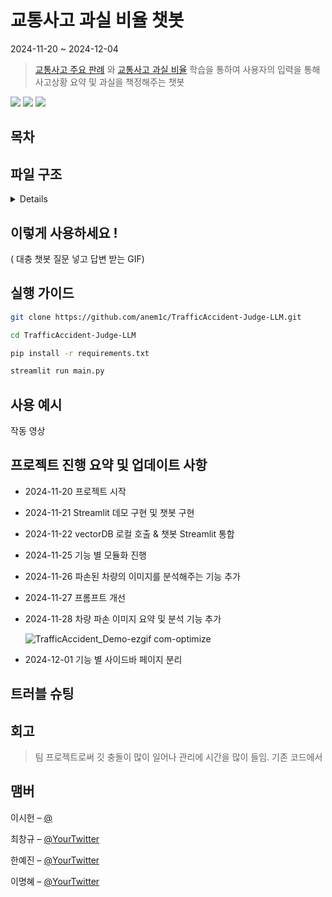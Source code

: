# 교통사고 과실 비율 챗봇

2024-11-20 ~ 2024-12-04

> [교통사고 주요 판례](https://xn--vb0b6f546cmsg6pn.com/sub/preced/preced01.asp) 와 [교통사고 과실 비율](https://accident.knia.or.kr/example1#0) 학습을 통하여 사용자의 입력을 통해 사고상황 요약 및 과실을 책정해주는 챗봇

<div align="left">
    <img src="https://img.shields.io/badge/OpenAI-412991?style=flat&logo=OpenAI&logoColor=white"/>
    <img src="https://img.shields.io/badge/Streamlit-FF4B4B?style=flat&logo=Streamlit&logoColor=white">
    <img src="https://img.shields.io/badge/Python-3776AB?style=flat&logo=Python&logoColor=white">
</div>


## 목차

## 파일 구조
<details>
<div markdown="1">

📦TrafficAccident-Judge-LLM
 ┣ 📂.git
 ┃ ┣ 📂hooks
 ┃ ┃ ┣ 📜applypatch-msg.sample
 ┃ ┃ ┣ 📜commit-msg.sample
 ┃ ┃ ┣ 📜fsmonitor-watchman.sample
 ┃ ┃ ┣ 📜post-update.sample
 ┃ ┃ ┣ 📜pre-applypatch.sample
 ┃ ┃ ┣ 📜pre-commit.sample
 ┃ ┃ ┣ 📜pre-merge-commit.sample
 ┃ ┃ ┣ 📜pre-push.sample
 ┃ ┃ ┣ 📜pre-rebase.sample
 ┃ ┃ ┣ 📜pre-receive.sample
 ┃ ┃ ┣ 📜prepare-commit-msg.sample
 ┃ ┃ ┣ 📜push-to-checkout.sample
 ┃ ┃ ┣ 📜sendemail-validate.sample
 ┃ ┃ ┗ 📜update.sample
 ┃ ┣ 📂info
 ┃ ┃ ┗ 📜exclude
 ┃ ┣ 📂logs
 ┃ ┃ ┣ 📂refs
 ┃ ┃ ┃ ┣ 📂heads
 ┃ ┃ ┃ ┃ ┣ 📜develop
 ┃ ┃ ┃ ┃ ┗ 📜main
 ┃ ┃ ┃ ┗ 📂remotes
 ┃ ┃ ┃ ┃ ┗ 📂origin
 ┃ ┃ ┃ ┃ ┃ ┣ 📜HEAD
 ┃ ┃ ┃ ┃ ┃ ┗ 📜main
 ┃ ┃ ┗ 📜HEAD
 ┃ ┣ 📂objects
 ┃ ┃ ┣ 📂c4
 ┃ ┃ ┃ ┗ 📜6a26f28f1968136a99ca09231db4a1a5b7f5a5
 ┃ ┃ ┣ 📂f9
 ┃ ┃ ┃ ┗ 📜7456a3a9872842a223a1444ca6e49bb0eab4dd
 ┃ ┃ ┣ 📂ff
 ┃ ┃ ┃ ┗ 📜2f69bd21a3e0b4975b9511724ce5fed2cfb159
 ┃ ┃ ┣ 📂info
 ┃ ┃ ┗ 📂pack
 ┃ ┃ ┃ ┣ 📜pack-3a27b503cdd27c62b8045dd0eea8a9edc37e66d5.idx
 ┃ ┃ ┃ ┣ 📜pack-3a27b503cdd27c62b8045dd0eea8a9edc37e66d5.pack
 ┃ ┃ ┃ ┗ 📜pack-3a27b503cdd27c62b8045dd0eea8a9edc37e66d5.rev
 ┃ ┣ 📂refs
 ┃ ┃ ┣ 📂heads
 ┃ ┃ ┃ ┣ 📜develop
 ┃ ┃ ┃ ┗ 📜main
 ┃ ┃ ┣ 📂remotes
 ┃ ┃ ┃ ┗ 📂origin
 ┃ ┃ ┃ ┃ ┣ 📜HEAD
 ┃ ┃ ┃ ┃ ┗ 📜main
 ┃ ┃ ┗ 📂tags
 ┃ ┣ 📜COMMIT_EDITMSG
 ┃ ┣ 📜FETCH_HEAD
 ┃ ┣ 📜HEAD
 ┃ ┣ 📜config
 ┃ ┣ 📜description
 ┃ ┣ 📜index
 ┃ ┗ 📜packed-refs
 ┣ 📂.streamlit
 ┃ ┗ 📜config.toml
 ┣ 📂History
 ┃ ┣ 📜history16.json
 ┃ ┣ 📜history17.json
 ┃ ┣ 📜history18.json
 ┃ ┗ 📜history19.json
 ┣ 📂Modules
 ┃ ┣ 📂__pycache__
 ┃ ┃ ┣ 📜ContextToPrompt.cpython-311.pyc
 ┃ ┃ ┣ 📜ImageDetect.cpython-311.pyc
 ┃ ┃ ┣ 📜ModuleImport.cpython-311.pyc
 ┃ ┃ ┣ 📜RetrieverWrapper.cpython-311.pyc
 ┃ ┃ ┣ 📜Speech.cpython-311.pyc
 ┃ ┃ ┣ 📜VectorStore.cpython-311.pyc
 ┃ ┃ ┗ 📜prompt.cpython-311.pyc
 ┃ ┣ 📜ContextToPrompt.py
 ┃ ┣ 📜ImageDetect.py
 ┃ ┣ 📜ModuleImport.py
 ┃ ┣ 📜RetrieverWrapper.py
 ┃ ┣ 📜Speech.py
 ┃ ┣ 📜VectorStore.py
 ┃ ┗ 📜prompt.py
 ┣ 📂Resources
 ┃ ┣ 📂pdf_files
 ┃ ┃ ┣ 📜2013가합15831_판결문_검수완료.pdf
 ┃ ┃ ┣ 📜2013가합18908_판결문_검수완료.pdf
 ┃ ┃ ┣ 📜2013나6636.pdf
 ┃ ┃ ┣ 📜2014가단5297401.pdf
 ┃ ┃ ┣ 📜2014나101062.pdf
 ┃ ┃ ┣ 📜2014나10885.pdf
 ┃ ┃ ┣ 📜2014나7827.pdf
 ┃ ┃ ┣ 📜2015__819.pdf
 ┃ ┃ ┣ 📜2015나304202 손해배상(자) (151127).pdf
 ┃ ┃ ┣ 📜2015나9736 채무부존재확인.pdf
 ┃ ┃ ┣ 📜2016노186_판결문.pdf
 ┃ ┃ ┣ 📜[민사]수원지방법원(2016나50686).pdf
 ┃ ┃ ┣ 📜page_1_file_17.pdf
 ┃ ┃ ┣ 📜page_1_file_18.pdf
 ┃ ┃ ┣ 📜page_1_file_19.pdf
 ┃ ┃ ┣ 📜page_1_file_20.pdf
 ┃ ┃ ┣ 📜page_1_file_21.pdf
 ┃ ┃ ┣ 📜page_1_file_22.pdf
 ┃ ┃ ┣ 📜page_1_file_23.pdf
 ┃ ┃ ┣ 📜page_1_file_24.pdf
 ┃ ┃ ┣ 📜page_1_file_25.pdf
 ┃ ┃ ┣ 📜page_2_file_1.pdf
 ┃ ┃ ┣ 📜page_2_file_10.pdf
 ┃ ┃ ┣ 📜page_2_file_11.pdf
 ┃ ┃ ┣ 📜page_2_file_12.pdf
 ┃ ┃ ┣ 📜page_2_file_13.pdf
 ┃ ┃ ┣ 📜page_2_file_14.pdf
 ┃ ┃ ┣ 📜page_2_file_15.pdf
 ┃ ┃ ┣ 📜page_2_file_16.pdf
 ┃ ┃ ┣ 📜page_2_file_18.pdf
 ┃ ┃ ┣ 📜page_2_file_19.pdf
 ┃ ┃ ┣ 📜page_2_file_2.pdf
 ┃ ┃ ┣ 📜page_2_file_20.pdf
 ┃ ┃ ┣ 📜page_2_file_21.pdf
 ┃ ┃ ┣ 📜page_2_file_22.pdf
 ┃ ┃ ┣ 📜page_2_file_23.pdf
 ┃ ┃ ┣ 📜page_2_file_24.pdf
 ┃ ┃ ┣ 📜page_2_file_25.pdf
 ┃ ┃ ┣ 📜page_2_file_3.pdf
 ┃ ┃ ┣ 📜page_2_file_4.pdf
 ┃ ┃ ┣ 📜page_2_file_5.pdf
 ┃ ┃ ┣ 📜page_2_file_6.pdf
 ┃ ┃ ┣ 📜page_2_file_7.pdf
 ┃ ┃ ┣ 📜page_2_file_9.pdf
 ┃ ┃ ┣ 📜page_3_file_1.pdf
 ┃ ┃ ┣ 📜page_3_file_10.pdf
 ┃ ┃ ┣ 📜page_3_file_11.pdf
 ┃ ┃ ┣ 📜page_3_file_12.pdf
 ┃ ┃ ┣ 📜page_3_file_13.pdf
 ┃ ┃ ┣ 📜page_3_file_14.pdf
 ┃ ┃ ┣ 📜page_3_file_15.pdf
 ┃ ┃ ┣ 📜page_3_file_16.pdf
 ┃ ┃ ┣ 📜page_3_file_17.pdf
 ┃ ┃ ┣ 📜page_3_file_18.pdf
 ┃ ┃ ┣ 📜page_3_file_19.pdf
 ┃ ┃ ┣ 📜page_3_file_2.pdf
 ┃ ┃ ┣ 📜page_3_file_20.pdf
 ┃ ┃ ┣ 📜page_3_file_21.pdf
 ┃ ┃ ┣ 📜page_3_file_22.pdf
 ┃ ┃ ┣ 📜page_3_file_23.pdf
 ┃ ┃ ┣ 📜page_3_file_24.pdf
 ┃ ┃ ┣ 📜page_3_file_25.pdf
 ┃ ┃ ┣ 📜page_3_file_3.pdf
 ┃ ┃ ┣ 📜page_3_file_4.pdf
 ┃ ┃ ┣ 📜page_3_file_5.pdf
 ┃ ┃ ┣ 📜page_3_file_6.pdf
 ┃ ┃ ┣ 📜page_3_file_7.pdf
 ┃ ┃ ┣ 📜page_3_file_8.pdf
 ┃ ┃ ┣ 📜page_3_file_9.pdf
 ┃ ┃ ┣ 📜page_4_file_1.pdf
 ┃ ┃ ┣ 📜page_4_file_10.pdf
 ┃ ┃ ┣ 📜page_4_file_11.pdf
 ┃ ┃ ┣ 📜page_4_file_12.pdf
 ┃ ┃ ┣ 📜page_4_file_13.pdf
 ┃ ┃ ┣ 📜page_4_file_14.pdf
 ┃ ┃ ┣ 📜page_4_file_15.pdf
 ┃ ┃ ┣ 📜page_4_file_16.pdf
 ┃ ┃ ┣ 📜page_4_file_17.pdf
 ┃ ┃ ┣ 📜page_4_file_18.pdf
 ┃ ┃ ┣ 📜page_4_file_19.pdf
 ┃ ┃ ┣ 📜page_4_file_2.pdf
 ┃ ┃ ┣ 📜page_4_file_20.pdf
 ┃ ┃ ┣ 📜page_4_file_21.pdf
 ┃ ┃ ┣ 📜page_4_file_22.pdf
 ┃ ┃ ┣ 📜page_4_file_23.pdf
 ┃ ┃ ┣ 📜page_4_file_24.pdf
 ┃ ┃ ┣ 📜page_4_file_25.pdf
 ┃ ┃ ┣ 📜page_4_file_3.pdf
 ┃ ┃ ┣ 📜page_4_file_4.pdf
 ┃ ┃ ┣ 📜page_4_file_5.pdf
 ┃ ┃ ┣ 📜page_4_file_6.pdf
 ┃ ┃ ┣ 📜page_4_file_7.pdf
 ┃ ┃ ┣ 📜page_4_file_8.pdf
 ┃ ┃ ┣ 📜page_4_file_9.pdf
 ┃ ┃ ┣ 📜page_5_file_10.pdf
 ┃ ┃ ┣ 📜page_5_file_11.pdf
 ┃ ┃ ┣ 📜page_5_file_12.pdf
 ┃ ┃ ┣ 📜page_5_file_13.pdf
 ┃ ┃ ┣ 📜page_5_file_14.pdf
 ┃ ┃ ┣ 📜page_5_file_15.pdf
 ┃ ┃ ┣ 📜page_5_file_16.pdf
 ┃ ┃ ┣ 📜page_5_file_17.pdf
 ┃ ┃ ┣ 📜page_5_file_18.pdf
 ┃ ┃ ┣ 📜page_5_file_2.pdf
 ┃ ┃ ┣ 📜page_5_file_21.pdf
 ┃ ┃ ┣ 📜page_5_file_22.pdf
 ┃ ┃ ┣ 📜page_5_file_23.pdf
 ┃ ┃ ┣ 📜page_5_file_24.pdf
 ┃ ┃ ┣ 📜page_5_file_25.pdf
 ┃ ┃ ┣ 📜page_5_file_3.pdf
 ┃ ┃ ┣ 📜page_5_file_4.pdf
 ┃ ┃ ┣ 📜page_5_file_5.pdf
 ┃ ┃ ┣ 📜page_5_file_6.pdf
 ┃ ┃ ┣ 📜page_5_file_7.pdf
 ┃ ┃ ┣ 📜page_5_file_8.pdf
 ┃ ┃ ┣ 📜page_5_file_9.pdf
 ┃ ┃ ┣ 📜page_6_file_1.pdf
 ┃ ┃ ┣ 📜대구지방법원2016_나09440판결.pdf
 ┃ ┃ ┣ 📜대구지방법원_2014가단53940.pdf
 ┃ ┃ ┣ 📜대구지방법원_2014나305420.pdf
 ┃ ┃ ┣ 📜대구지법2015나306505.pdf
 ┃ ┃ ┣ 📜서울고등법원 2015나2008818.pdf
 ┃ ┃ ┣ 📜서울동부지방법원2014가단32855.pdf
 ┃ ┃ ┣ 📜서울중앙지방법원_2014가단25076.pdf
 ┃ ┃ ┣ 📜서울중앙지방법원_2014가단5094121.pdf
 ┃ ┃ ┗ 📜울산지방법원 2014나5289.pdf
 ┃ ┣ 📂vector_store_law
 ┃ ┃ ┣ 📜index.faiss
 ┃ ┃ ┗ 📜index.pkl
 ┃ ┣ 📂vector_store_rate
 ┃ ┃ ┣ 📜index.faiss
 ┃ ┃ ┗ 📜index.pkl
 ┃ ┣ 📂vector_store_situation
 ┃ ┃ ┣ 📜index.faiss
 ┃ ┃ ┗ 📜index.pkl
 ┃ ┣ 📜231107_과실비율인정기준_온라인용.pdf
 ┃ ┣ 📜accident_data_all_pages.json
 ┃ ┣ 📜best.onnx
 ┃ ┣ 📜crawling_1.ipynb
 ┃ ┣ 📜crawling_2.ipynb
 ┃ ┗ 📜vector-store.ipynb
 ┣ 📂__pycache__
 ┃ ┗ 📜image_demo.cpython-311.pyc
 ┣ 📂vector_store_rate
 ┃ ┣ 📜index.faiss
 ┃ ┗ 📜index.pkl
 ┣ 📜.DS_Store
 ┣ 📜.env
 ┣ 📜.gitignore
 ┣ 📜image_demo.py
 ┣ 📜main.py
 ┗ 📜requirements.txt
</div>
</details>


## 이렇게 사용하세요 !

( 대충 챗봇 질문 넣고 답변 받는 GIF)



## 실행 가이드
```sh
git clone https://github.com/anem1c/TrafficAccident-Judge-LLM.git

cd TrafficAccident-Judge-LLM

pip install -r requirements.txt
```

```sh
streamlit run main.py
```

## 사용 예시

작동 영상

## 프로젝트 진행 요약 및 업데이트 사항
* 2024-11-20 프로젝트 시작
* 2024-11-21 Streamlit 데모 구현 및 챗봇 구현
* 2024-11-22 vectorDB 로컬 호출 & 챗봇 Streamlit 통합
* 2024-11-25 기능 별 모듈화 진행
* 2024-11-26 파손된 차량의 이미지를 분석해주는 기능 추가
* 2024-11-27 프롬프트 개선
* 2024-11-28 차량 파손 이미지 요약 및 분석 기능 추가
    
    ![TrafficAccident_Demo-ezgif com-optimize](https://github.com/user-attachments/assets/1afac55a-580a-4d42-b8b2-9ca599dd8d97)

* 2024-12-01 기능 별 사이드바 페이지 분리



## 트러블 슈팅

## 회고

> 팀 프로젝트로써 깃 충돌이 많이 일어나 관리에 시간을 많이 들임.
> 기존 코드에서 

## 맴버

이시헌 – [@](https://twitter.com/dbader_org)

최창규 – [@YourTwitter](https://twitter.com/dbader_org)

한예진 – [@YourTwitter](https://twitter.com/dbader_org)

이명혜 – [@YourTwitter](https://twitter.com/dbader_org)

